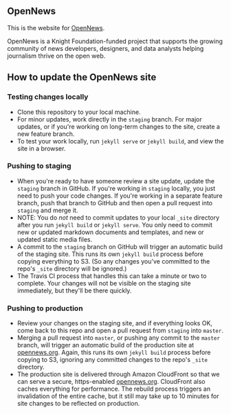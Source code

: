 ## OpenNews
This is the website for [OpenNews](https://opennews.org).

OpenNews is a Knight Foundation-funded project that supports the growing community of news developers, designers, and data analysts helping journalism thrive on the open web.

## How to update the OpenNews site
### Testing changes locally
* Clone this repository to your local machine.
* For minor updates, work directly in the `staging` branch. For major updates, or if you're working on long-term changes to the site, create a new feature branch.
* To test your work locally, run `jekyll serve` or `jekyll build`, and view the site in a browser.

### Pushing to staging
* When you're ready to have someone review a site update, update the `staging` branch in GitHub. If you're working in `staging` locally, you just need to push your code changes. If you're working in a separate feature branch, push that branch to GitHub and then open a pull request into `staging` and merge it.
* NOTE: You do _not_ need to commit updates to your local `_site` directory after you run `jekyll build` or `jekyll serve`. You only need to commit new or updated markdown documents and templates, and new or updated static media files.
* A commit to the `staging` branch on GitHub will trigger an automatic build of the staging site. This runs its own `jekyll build` process before copying everything to S3. (So any changes you've committed to the repo's `_site` directory will be ignored.)
* The Travis CI process that handles this can take a minute or two to complete. Your changes will not be visible on the staging site immediately, but they'll be there quickly.

### Pushing to production
* Review your changes on the staging site, and if everything looks OK, come back to this repo and open a pull request from `staging` into `master`.
* Merging a pull request into `master`, or pushing any commit to the `master` branch, will trigger an automatic build of the production site at [opennews.org](https://opennews.org). Again, this runs its own `jekyll build` process before copying to S3, ignoring any committed changes to the repo's `_site` directory.
* The production site is delivered through Amazon CloudFront so that we can serve a secure, https-enabled [opennews.org](https://opennews.org). CloudFront also caches everything for performance. The rebuild process triggers an invalidation of the entire cache, but it still may take up to 10 minutes for site changes to be reflected on production.